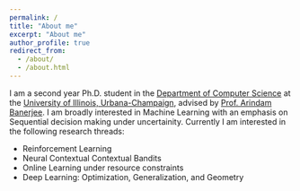 ```yaml
---
permalink: /
title: "About me"
excerpt: "About me"
author_profile: true
redirect_from: 
  - /about/
  - /about.html
---
```


I am a second year Ph.D. student in the [Department of Computer Science](https://www.cs.illinois.edu) at the [University of Illinois, Urbana-Champaign](https://www.illinois.edu), advised by [Prof. Arindam Banerjee](https://arindam.cs.illinois.edu/). I am broadly interested in Machine Learning with an emphasis on Sequential decision making under uncertainity. Currently I am interested in the following research threads:
- Reinforcement Learning
- Neural Contextual Contextual Bandits
- Online Learning under resource constraints
- Deep Learning: Optimization, Generalization, and Geometry
